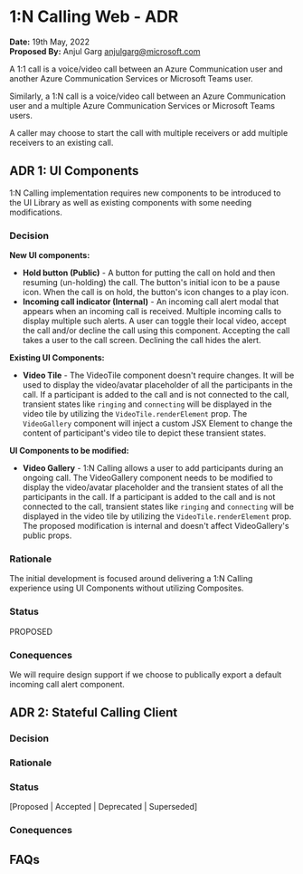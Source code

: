 # 1:N Calling Web - ADR

**Date:** 19th May, 2022 </br>
**Proposed By:** Anjul Garg <anjulgarg@microsoft.com>

A 1:1 call is a voice/video call between an Azure Communication user and another Azure Communication Services or Microsoft Teams user.

Similarly, a 1:N call is a voice/video call between an Azure Communication user and a multiple Azure Communication Services or Microsoft Teams users.

A caller may choose to start the call with multiple receivers or add multiple receivers to an existing call.

## ADR 1: UI Components

1:N Calling implementation requires new components to be introduced to the UI Library as well as existing components with some needing modifications.

### Decision

**New UI components:**
- **Hold button (Public)** - A button for putting the call on hold and then resuming (un-holding) the call. The button's initial icon to be a pause icon. When the call is on hold, the button's icon changes to a play icon.
- **Incoming call indicator (Internal)** - An incoming call alert modal that appears when an incoming call is received. Multiple incoming calls to display multiple such alerts. A user can toggle their local video, accept the call and/or decline the call using this component. Accepting the call takes a user to the call screen. Declining the call hides the alert.

**Existing UI Components:**
- **Video Tile** - The VideoTile component doesn't require changes. It will be used to display the video/avatar placeholder of all the participants in the call. If a participant is added to the call and is not connected to the call, transient states like `ringing` and `connecting` will be displayed in the video tile by utilizing the `VideoTile.renderElement` prop. The `VideoGallery` component will inject a custom JSX Element to change the content of participant's video tile to depict these transient states.

**UI Components to be modified:**
- **Video Gallery** - 1:N Calling allows a user to add participants during an ongoing call. The VideoGallery component needs to be modified to display the video/avatar placeholder and the transient states of all the participants in the call. If a participant is added to the call and is not connected to the call, transient states like `ringing` and `connecting` will be displayed in the video tile by utilizing the `VideoTile.renderElement` prop. The proposed modification is internal and doesn't affect VideoGallery's public props.

### Rationale

The initial development is focused around delivering a 1:N Calling experience using UI Components without utilizing Composites.

### Status

PROPOSED

### Conequences

We will require design support if we choose to publically export a default incoming call alert component.

## ADR 2: Stateful Calling Client
### Decision
### Rationale
### Status
[Proposed | Accepted | Deprecated | Superseded]
### Conequences

## FAQs